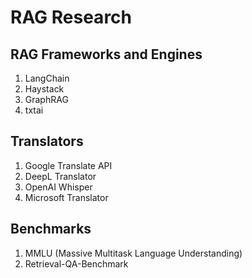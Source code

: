 # RAG Research

## RAG Frameworks and Engines
1. LangChain
2. Haystack
3. GraphRAG 
4. txtai

## Translators
1. Google Translate API
2. DeepL Translator
3. OpenAI Whisper
4. Microsoft Translator

## Benchmarks
1. MMLU (Massive Multitask Language Understanding)
2. Retrieval-QA-Benchmark
